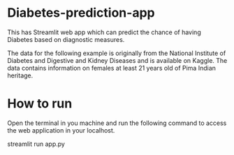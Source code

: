 # Diabetes-prediction-app
This has Streamlit web app which can predict the chance of having Diabetes based on diagnostic measures.

The data for the following example is originally from the National Institute of Diabetes and Digestive and Kidney Diseases and is available on Kaggle. The data contains information on females at least 21 years old of Pima Indian heritage. 

# How to run
Open the terminal in you machine and run the following command to access the web application in your localhost.

streamlit run app.py
